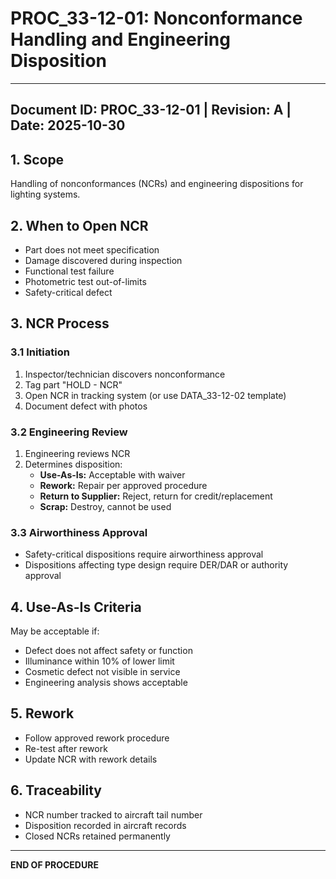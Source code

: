 # PROC_33-12-01: Nonconformance Handling and Engineering Disposition
---
**Document ID:** PROC_33-12-01 | **Revision:** A | **Date:** 2025-10-30
---
## 1. Scope
Handling of nonconformances (NCRs) and engineering dispositions for lighting systems.
## 2. When to Open NCR
- Part does not meet specification
- Damage discovered during inspection
- Functional test failure
- Photometric test out-of-limits
- Safety-critical defect
## 3. NCR Process
### 3.1 Initiation
1. Inspector/technician discovers nonconformance
2. Tag part "HOLD - NCR"
3. Open NCR in tracking system (or use DATA_33-12-02 template)
4. Document defect with photos
### 3.2 Engineering Review
1. Engineering reviews NCR
2. Determines disposition:
   - **Use-As-Is:** Acceptable with waiver
   - **Rework:** Repair per approved procedure
   - **Return to Supplier:** Reject, return for credit/replacement
   - **Scrap:** Destroy, cannot be used
### 3.3 Airworthiness Approval
- Safety-critical dispositions require airworthiness approval
- Dispositions affecting type design require DER/DAR or authority approval
## 4. Use-As-Is Criteria
May be acceptable if:
- Defect does not affect safety or function
- Illuminance within 10% of lower limit
- Cosmetic defect not visible in service
- Engineering analysis shows acceptable
## 5. Rework
- Follow approved rework procedure
- Re-test after rework
- Update NCR with rework details
## 6. Traceability
- NCR number tracked to aircraft tail number
- Disposition recorded in aircraft records
- Closed NCRs retained permanently
---
**END OF PROCEDURE**
